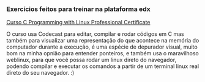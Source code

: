 ### Exercícios feitos para treinar na plataforma edx
[Curso C Programming with Linux Professional Certificate](https://www.edx.org/professional-certificate/dartmouth-imtx-c-programming-with-linux)

O curso usa Codecast para editar, compilar e rodar códigos em C mas também para visualizar uma representação do que acontece na memória do computador durante a execução, é uma espécie de depurador visual, muito bom na minha opnião para entender ponteiros, e também usa o maravilhoso weblinux, para que você possa rodar um linux direto do navegador, podendo compilar e executar os comandos a partir de um terminal linux real direto do seu navegador. :)

